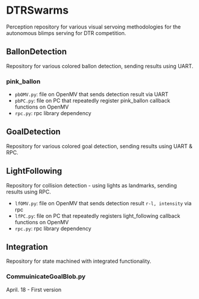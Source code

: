 # DTRSwarms
Perception repository for various visual servoing methodologies for the autonomous blimps serving for DTR competition.

## BallonDetection
Repository for various colored ballon detection, sending results using UART.

### pink_ballon
- `pbOMV.py`: file on OpenMV that sends detection result via UART 
- `pbPC.py`: file on PC that repeatedly register pink_ballon callback functions on OpenMV
- `rpc.py`: rpc library dependency

## GoalDetection
Repository for various colored goal detection, sending results using UART & RPC.

## LightFollowing
Repository for collision detection - using lights as landmarks, sending results using RPC.

- `lfOMV.py`: file on OpenMV that sends detection result `r-l, intensity` via rpc
- `lfPC.py`: file on PC that repeatedly registers light_following callback functions on OpenMV
- `rpc.py`: rpc library dependency

## Integration
Repository for state machined with integrated functionality.

### CommuinicateGoalBlob.py
April. 18 - First version
